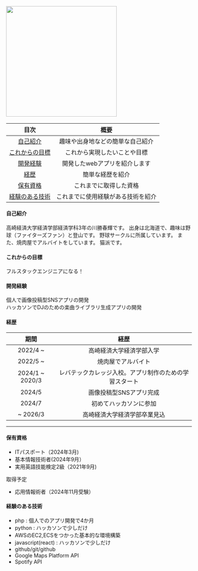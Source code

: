 
## <img width="300" style="text-align:center" src="https://github.com/user-attachments/assets/d7a889ad-9807-4d3e-b8df-2f460bafc038" />



|目次|概要|
|:---:|:---:|
|[自己紹介](#自己紹介)|趣味や出身地などの簡単な自己紹介|
|[これからの目標](#これからの目標)|これから実現したいことや目標|
|[開発経験](#開発経験)|開発したwebアプリを紹介します|
|[経歴](#自己紹介)|簡単な経歴を紹介|
|[保有資格](#保有資格)|これまでに取得した資格|
|[経験のある技術](#経験のある技術)|これまでに使用経験がある技術を紹介|

#### 自己紹介
高崎経済大学経済学部経済学科3年の川勝春輝です。
出身は北海道で、趣味は野球（ファイターズファン）と登山です。
野球サークルに所属しています。
また、焼肉屋でアルバイトをしています。
猫派です。

#### これからの目標
フルスタックエンジニアになる！

#### 開発経験
<div>
  個人で画像投稿型SNSアプリの開発
<div/>
<div>
  ハッカソンでDJのための楽曲ライブラリ生成アプリの開発
<div/>

#### 経歴
|期間|経歴|
|:---:|:---:|
|2022/4 ~|高崎経済大学経済学部入学|
|2022/5 ~|焼肉屋でアルバイト|
|2024/1 ~ 2020/3|レバテックカレッジ入校。アプリ制作のための学習スタート|
|2024/5|画像投稿型SNSアプリ完成
|2024/7|初めてハッカソンに参加
|~ 2026/3|高崎経済大学経済学部卒業見込|


---
#### 保有資格
- ITパスポート（2024年3月)
- 基本情報技術者(2024年9月）
- 実用英語技能検定2級（2021年9月)


取得予定
- 応用情報術者（2024年11月受験）

#### 経験のある技術
- php : 個人でのアプリ開発で4か月
- python : ハッカソンで少しだけ
- AWSのEC2,ECSをつかった基本的な環境構築
- javascript(react) : ハッカソンで少しだけ
- github/git/github
- Google Maps Platform API
- Spotify API


